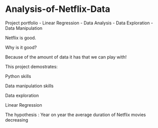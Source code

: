 # Analysis-of-Netflix-Data
Project portfolio - Linear Regression - Data Analysis - Data Exploration - Data Manipulation



Netflix is good.

Why is it good?

Because of the amount of data it has that we can play with!

This project demostrates:

Python skills

Data manipulation skills

Data exploration

Linear Regression

The hypothesis : Year on year the average duration of Netflix movies decreasing
